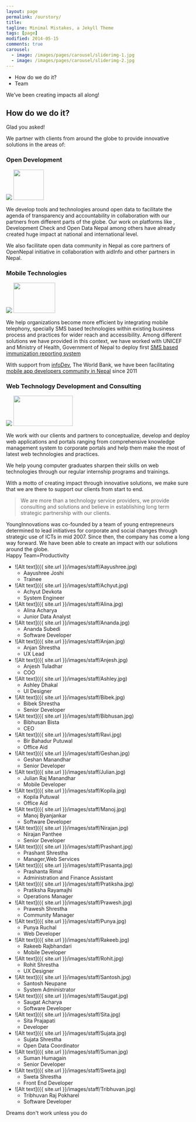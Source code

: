 ```yaml
---
layout: page
permalink: /ourstory/
title: 
tagline: Minimal Mistakes, a Jekyll Theme
tags: [page]
modified: 2014-05-15
comments: true
carousel:
  - image: /images/pages/carousel/sliderimg-1.jpg
  - image: /images/pages/carousel/sliderimg-2.jpg
---
```



<ul class="slide-navigation">
<li><a data-scroll-nav="0"><span>How do we do it?</span></a></li>
<li><a data-scroll-nav="1"><span>Team</span></a></li>
<!--<li><a data-scroll-nav="2"><span>Testimonials</span></a></li>-->
</ul>


<div class="service-wrapper">
<div class="service-wrap">
<div class="service-title layout">We’ve been creating impacts all along!</div>
</div>
</div>

<div class="wrap-out layout" data-scroll-index="0">
<h2>How do we do it?</h2>
<span class="ask"> Glad you asked!</span>
<p>We partner with clients from around the globe to provide innovative solutions in the areas of:</p>

<section class="services layout">
<div class="services-block" id="open-development">
<h3>Open Development</h3>
<div class="service-image">
<img src="{{ site.url }}/images/services/how-open-development.png"/>
<img src="{{ site.url }}/images/services/how-open-development@2x.png" class="small" width="83" height="83"/>
</div>
 <p>We develop tools and technologies around open data to facilitate the agenda of transparency and accountability in collaboration with our partners from different parts of the globe. Our work on platforms like , Development Check and Open Data Nepal among others have already created huge impact at national and international level.</p>

<p>We also facilitate open data community in Nepal as core partners of OpenNepal initiative in collaboration with aidInfo and other partners in Nepal.</p>
</div> 

<div class="services-block" id="mobile-technologies">
<h3>Mobile Technologies</h3>
<div class="service-image">
<img src="{{ site.url }}/images/services/how-mobile.png"/>
<img src="{{ site.url }}/images/services/how-mobile@2x.png" class="small" width="114" height="83"/>
</div>
<p>We help organizations become more efficient by integrating mobile telephony, specially SMS based technologies within existing business process and practices for wider reach and accessibility. Among different solutions we have provided in this context, we have worked with UNICEF and Ministry of Health, Government of Nepal to deploy first <a href="https://nip.org.np">SMS based immunization reporting system</a></p>

<p>With support from <a href="#">infoDev</a>, The World Bank, we have been facilitating <a href="#">mobile app developers community in Nepal</a> since 2011</p>
</div>
<div class="services-block services-web" id="web-technology">
<h3>Web Technology
<span>Development and Consulting</span>
</h3>
<div class="service-image">
<img src="{{ site.url }}/images/services/how-web-tech.png"/>
<img src="{{ site.url }}/images/services/how-web-tech@2x.png" class="small" width="162" height="83"/>
</div> 
 <p>We work with our clients and partners to conceptualize, develop and deploy web applications and portals ranging from comprehensive knowledge management system to corporate portals and help them make the most of latest web technologies and practices.</p>

<p>We help young computer graduates sharpen their skills on web technologies through our regular internship programs and trainings.</p>
</div>
</section>
</div>

<div class="layout motto-wrapper">
<div class="motto">
With a motto of creating impact through innovative solutions, we make sure that we are there to support our clients from start to end. 
</div>
<blockquote>
We are more than a technology service providers, we provide consulting and solutions and believe in establishing long term strategic partnership with our clients.
</blockquote>

</div>
<div class="layout intro">
YoungInnovations was co-founded by a team of young entrepreneurs determined to lead initiatives for corporate and social changes through strategic use of ICTs in mid 2007. Since then, the company has come a long way forward. We have been able to create an impact with our solutions around the globe. 
</div>


<div class="layout team-title" data-scroll-index="1">
Happy Team<span>=</span>Productivity
</div>


* ![Alt text]({{ site.url }}/images/staff/Aayushree.jpg)
  + Aayushree Joshi
  + Trainee
* ![Alt text]({{ site.url }}/images/staff/Achyut.jpg)
  + Achyut Devkota
  + System Engineer
* ![Alt text]({{ site.url }}/images/staff/Alina.jpg)
  + Alina Acharya
  + Junior Data Analyst
* ![Alt text]({{ site.url }}/images/staff/Ananda.jpg)
  + Ananda Subedi
  + Software Developer
* ![Alt text]({{ site.url }}/images/staff/Anjan.jpg)
  + Anjan Shrestha
  + UX Lead
* ![Alt text]({{ site.url }}/images/staff/Anjesh.jpg)
  + Anjesh Tuladhar
  + COO
* ![Alt text]({{ site.url }}/images/staff/Ashley.jpg)
  + Ashley Dhakal
  + UI Designer
* ![Alt text]({{ site.url }}/images/staff/Bibek.jpg)
  + Bibek Shrestha
  + Senior Developer
* ![Alt text]({{ site.url }}/images/staff/Bibhusan.jpg)
  + Bibhusan Bista
  + CEO
* ![Alt text]({{ site.url }}/images/staff/Ravi.jpg)
  + Bir Bahadur Putuwal
  + Office Aid
* ![Alt text]({{ site.url }}/images/staff/Geshan.jpg)
  + Geshan Manandhar
  + Senior Developer
* ![Alt text]({{ site.url }}/images/staff/Julian.jpg)
  + Julian Raj Manandhar
  + Mobile Developer
* ![Alt text]({{ site.url }}/images/staff/Kopila.jpg)
  + Kopila Putuwal
  + Office Aid
* ![Alt text]({{ site.url }}/images/staff/Manoj.jpg)
  + Manoj Byanjankar
  + Software Developer
* ![Alt text]({{ site.url }}/images/staff/Nirajan.jpg)
  + Nirajan Panthee
  + Senior Developer
* ![Alt text]({{ site.url }}/images/staff/Prashant.jpg)
  + Prashant Shrestha
  + Manager,Web Services
* ![Alt text]({{ site.url }}/images/staff/Prasanta.jpg)
  + Prashanta Rimal
  + Administration and Finance Assistant
* ![Alt text]({{ site.url }}/images/staff/Pratiksha.jpg)
  + Pratiksha Rayamajhi
  + Operations Manager
* ![Alt text]({{ site.url }}/images/staff/Prawesh.jpg)
  + Prawesh Shrestha
  + Community Manager
* ![Alt text]({{ site.url }}/images/staff/Punya.jpg)
  + Punya Ruchal
  + Web Developer
* ![Alt text]({{ site.url }}/images/staff/Rakeeb.jpg)
  + Rakeeb Rajbhandari
  + Mobile Developer
* ![Alt text]({{ site.url }}/images/staff/Rohit.jpg)
  + Rohit Shrestha
  + UX Designer
* ![Alt text]({{ site.url }}/images/staff/Santosh.jpg)
  + Santosh Neupane
  + System Administrator
* ![Alt text]({{ site.url }}/images/staff/Saugat.jpg)
  + Saugat Acharya
  + Software Developer
* ![Alt text]({{ site.url }}/images/staff/Sita.jpg)
  + Sita Prajapati
  + Developer
* ![Alt text]({{ site.url }}/images/staff/Sujata.jpg)
  + Sujata Shrestha
  + Open Data Coordinator
* ![Alt text]({{ site.url }}/images/staff/Suman.jpg)
  + Suman Humagain
  + Senior Developer
* ![Alt text]({{ site.url }}/images/staff/Sweta.jpg)
  + Sweta Shrestha
  + Front End Developer
* ![Alt text]({{ site.url }}/images/staff/Tribhuvan.jpg)
  + Tribhuvan Raj Pokharel
  + Software Developer


<div class="service-wrapper quote-wrapper">
<div class="service-wrap quote-wrap">
<div class="service-title quote-title layout">Dreams don't work unless you do</div>
</div>
</div>

<!--
<div class="client-wrapper" data-scroll-index="2">
<div class="client-wrap layout">
<h2>What our clients say</h2>
<div class="client-words">
<p>Lorem ipsum dolor sit amet, consectetur adipisicing elit, sed do eiusmod tempor incididunt ut labore et dolore magna aliqua. Ut enim ad minim veniam, quis nostrud exercitation ullamco laboris nisi ut aliquip ex ea commodo consequat.</p>
</div>
<div class="client-info">
<span class="name">-Blah Blah</span>
<span class="designation">Some Designation, Some Company</span>
</div>
</div>
</div>
-->


